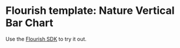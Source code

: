 # Flourish template: Nature Vertical Bar Chart

Use the [Flourish SDK](https://www.npmjs.com/package/@flourish/sdk) to try it out.
